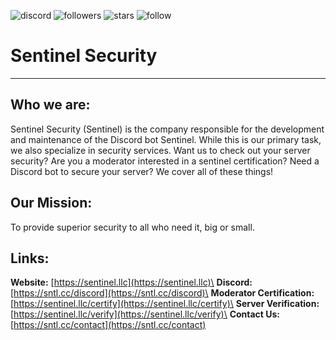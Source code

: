 ![discord](https://img.shields.io/discord/777663160815321088?label=Discord) ![followers](https://img.shields.io/github/followers/Sentinel-Security?style=social) ![stars](https://img.shields.io/github/stars/Sentinel-Security?style=social) ![follow](https://img.shields.io/twitter/follow/TheSentinelUS?style=social)
# Sentinel Security
---
## Who we are:
Sentinel Security (Sentinel) is the company responsible for the development and maintenance of the Discord bot Sentinel. While this is our primary task, we also specialize in security services. Want us to check out your server security? Are you a moderator interested in a sentinel certification? Need a Discord bot to secure your server? We cover all of these things!

## Our Mission:
To provide superior security to all who need it, big or small.

## Links:
**Website:** [https://sentinel.llc](https://sentinel.llc)\
**Discord:** [https://sntl.cc/discord](https://sntl.cc/discord)\
**Moderator Certification:** [https://sentinel.llc/certify](https://sentinel.llc/certify)\
**Server Verification:** [https://sentinel.llc/verify](https://sentinel.llc/verify)\
**Contact Us:** [https://sntl.cc/contact](https://sntl.cc/contact)
